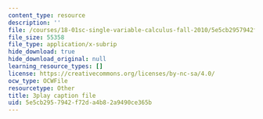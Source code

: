 ```yaml
---
content_type: resource
description: ''
file: /courses/18-01sc-single-variable-calculus-fall-2010/5e5cb2957942f72da4b82a9490ce365b_7K1sB05pE0A.srt
file_size: 55358
file_type: application/x-subrip
hide_download: true
hide_download_original: null
learning_resource_types: []
license: https://creativecommons.org/licenses/by-nc-sa/4.0/
ocw_type: OCWFile
resourcetype: Other
title: 3play caption file
uid: 5e5cb295-7942-f72d-a4b8-2a9490ce365b
---
```

